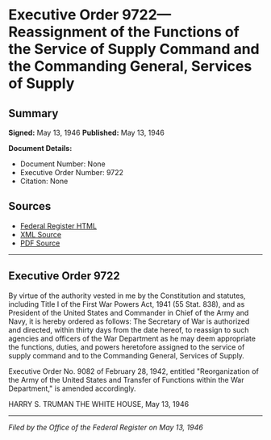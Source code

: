 # Executive Order 9722—Reassignment of the Functions of the Service of Supply Command and the Commanding General, Services of Supply

## Summary

**Signed:** May 13, 1946
**Published:** May 13, 1946

**Document Details:**
- Document Number: None
- Executive Order Number: 9722
- Citation: None

## Sources
- [Federal Register HTML](https://www.presidency.ucsb.edu/documents/executive-order-9722-reassignment-the-functions-the-service-supply-command-and-the)
- [XML Source](None)
- [PDF Source](None)

---

## Executive Order 9722

By virtue of the authority vested in me by the Constitution and statutes, including Title I of the First War Powers Act, 1941 (55 Stat. 838), and as President of the United States and Commander in Chief of the Army and Navy, it is hereby ordered as follows:
The Secretary of War is authorized and directed, within thirty days from the date hereof, to reassign to such agencies and officers of the War Department as he may deem appropriate the functions, duties, and powers heretofore assigned to the service of supply command and to the Commanding General, Services of Supply.

Executive Order No. 9082 of February 28, 1942, entitled "Reorganization of the Army of the United States and Transfer of Functions within the War Department," is amended accordingly.

HARRY S. TRUMAN
THE WHITE HOUSE,
May 13, 1946

---

*Filed by the Office of the Federal Register on May 13, 1946*
